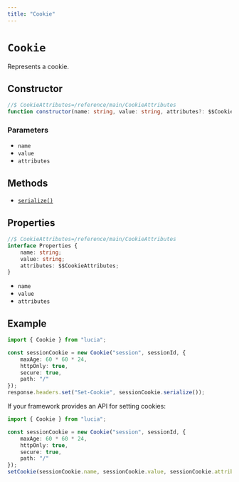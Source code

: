 ```yaml
---
title: "Cookie"
---
```


# `Cookie`

Represents a cookie.

## Constructor

```ts
//$ CookieAttributes=/reference/main/CookieAttributes
function constructor(name: string, value: string, attributes?: $$CookieAttributes): this;
```

### Parameters

-   `name`
-   `value`
-   `attributes`

## Methods

-   [`serialize()`](/reference/cookie/Cookie/serialize)

## Properties

```ts
//$ CookieAttributes=/reference/main/CookieAttributes
interface Properties {
	name: string;
	value: string;
	attributes: $$CookieAttributes;
}
```

-   `name`
-   `value`
-   `attributes`

## Example

```ts
import { Cookie } from "lucia";

const sessionCookie = new Cookie("session", sessionId, {
	maxAge: 60 * 60 * 24,
	httpOnly: true,
	secure: true,
	path: "/"
});
response.headers.set("Set-Cookie", sessionCookie.serialize());
```

If your framework provides an API for setting cookies:

```ts
import { Cookie } from "lucia";

const sessionCookie = new Cookie("session", sessionId, {
	maxAge: 60 * 60 * 24,
	httpOnly: true,
	secure: true,
	path: "/"
});
setCookie(sessionCookie.name, sessionCookie.value, sessionCookie.attributes);
```
